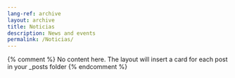 ```yaml
---
lang-ref: archive
layout: archive
title: Noticias
description: News and events
permalink: /Noticias/
---
```

{% comment %}
  No content here. The layout will insert a card for each post in your _posts folder
{% endcomment %}
